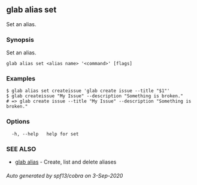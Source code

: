 ## glab alias set

Set an alias.

### Synopsis

Set an alias.

```
glab alias set <alias name> '<command>' [flags]
```

### Examples

```
$ glab alias set createissue 'glab create issue --title "$1"'
$ glab createissue "My Issue" --description "Something is broken."
# => glab create issue --title "My Issue" --description "Something is broken."

```

### Options

```
  -h, --help   help for set
```

### SEE ALSO

* [glab alias](glab_alias.md)	 - Create, list and delete aliases

###### Auto generated by spf13/cobra on 3-Sep-2020
